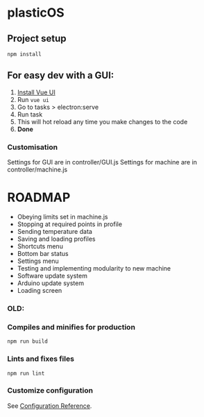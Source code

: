# plasticOS

## Project setup

```
npm install
```

## For easy dev with a GUI:

1. [Install Vue UI](https://cli.vuejs.org/guide/installation.html)
2. Run `vue ui`
3. Go to tasks > electron:serve
4. Run task
5. This will hot reload any time you make changes to the code
6. **Done**

### Customisation

Settings for GUI are in controller/GUI.js
Settings for machine are in controller/machine.js

# ROADMAP

- Obeying limits set in machine.js
- Stopping at required points in profile
- Sending temperature data
- Saving and loading profiles
- Shortcuts menu
- Bottom bar status
- Settings menu
- Testing and implementing modularity to new machine
- Software update system
- Arduino update system
- Loading screen




### OLD:
### Compiles and minifies for production

```
npm run build
```

### Lints and fixes files

```
npm run lint
```

### Customize configuration

See [Configuration Reference](https://cli.vuejs.org/config/).
